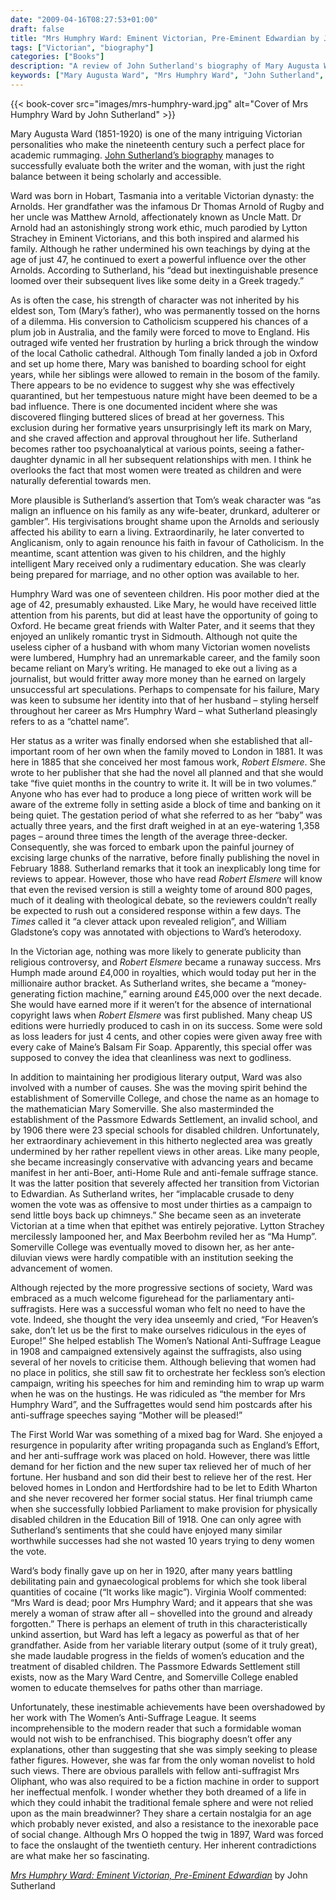 ```yaml
---
date: "2009-04-16T08:27:53+01:00"
draft: false
title: "Mrs Humphry Ward: Eminent Victorian, Pre-Eminent Edwardian by John Sutherland"
tags: ["Victorian", "biography"]
categories: ["Books"]
description: "A review of John Sutherland's biography of Mary Augusta Ward (Mrs Humphry Ward), the bestselling Victorian novelist who wrote 'Robert Elsmere' and campaigned against women's suffrage. Discover the contradictions of this Arnold family member who championed education while opposing votes for women."
keywords: ["Mary Augusta Ward", "Mrs Humphry Ward", "John Sutherland", "Robert Elsmere", "biography review", "anti-suffrage", "Victorian novelist", "women's education", "Victorian feminism"]
---
```


{{< book-cover src="images/mrs-humphry-ward.jpg" alt="Cover of Mrs Humphry Ward by John Sutherland" >}}

Mary Augusta Ward (1851-1920) is one of the many intriguing Victorian personalities who make the nineteenth century such a perfect place for academic rummaging. [John Sutherland’s biography](https://uk.bookshop.org/a/2760/9780198185871) manages to successfully evaluate both the writer and the woman, with just the right balance between it being scholarly and accessible.

Ward was born in Hobart, Tasmania into a veritable Victorian dynasty:  the Arnolds. Her grandfather was the infamous Dr Thomas Arnold of Rugby and her uncle was Matthew Arnold, affectionately known as Uncle Matt.  Dr Arnold had an astonishingly strong work ethic, much parodied by Lytton Strachey in Eminent Victorians, and this both inspired and alarmed his family.  Although he rather undermined his own teachings by dying at the age of just 47, he continued to exert a powerful influence over the other Arnolds. According to Sutherland, his “dead but inextinguishable presence loomed over their subsequent lives like some deity in a Greek tragedy.”

As is often the case, his strength of character was not inherited by his eldest son, Tom (Mary’s father), who was permanently tossed on the horns of a dilemma. His conversion to Catholicism scuppered his chances of a plum job in Australia, and the family were forced to move to England.  His outraged wife vented her frustration by hurling a brick through the window of the local Catholic cathedral. Although Tom finally landed a job in Oxford and set up home there, Mary was banished to boarding school for eight years, while her siblings were allowed to remain in the bosom of the family. There appears to be no evidence to suggest why she was effectively quarantined, but her tempestuous nature might have been deemed to be a bad influence. There is one documented incident where she was discovered flinging buttered slices of bread at her governess. This exclusion during her formative years unsurprisingly left its mark on Mary, and she craved affection and approval throughout her life.  Sutherland becomes rather too psychoanalytical at various points, seeing a father-daughter dynamic in all her subsequent relationships with men.  I think he overlooks the fact that most women were treated as children and were naturally deferential towards men.

More plausible is Sutherland’s assertion that Tom’s weak character was “as malign an influence on his family as any wife-beater, drunkard, adulterer or gambler”. His tergivisations brought shame upon the Arnolds and seriously affected his ability to earn a living. Extraordinarily, he later converted to Anglicanism, only to again renounce his faith in favour of Catholicism.  In the meantime, scant attention was given to his children, and the highly intelligent Mary received only a rudimentary education. She was clearly being prepared for marriage, and no other option was available to her.

Humphry Ward was one of seventeen children. His poor mother died at the age of 42, presumably exhausted. Like Mary, he would have received little attention from his parents, but did at least have the opportunity of going to Oxford. He became great friends with Walter Pater, and it seems that they enjoyed an unlikely romantic tryst in Sidmouth.  Although not quite the useless cipher of a husband with whom many Victorian women novelists were lumbered, Humphry had an unremarkable career, and the family soon became reliant on Mary’s writing. He managed to eke out a living as a journalist, but would fritter away more money than he earned on largely unsuccessful art speculations. Perhaps to compensate for his failure, Mary was keen to subsume her identity into that of her husband – styling herself throughout her career as Mrs Humphry Ward – what Sutherland pleasingly refers to as a “chattel name”.

Her status as a writer was finally endorsed when she established that all-important room of her own when the family moved to London in 1881.  It was here in 1885 that she conceived her most famous work, _Robert Elsmere_. She wrote to her publisher that she had the novel all planned and that she would take “five quiet months in the country to write it.  It will be in two volumes.” Anyone who has ever had to produce a long piece of written work will be aware of the extreme folly in setting aside a block of time and banking on it being quiet. The gestation period of what she referred to as her “baby” was actually three years, and the first draft weighed in at an eye-watering 1,358 pages – around three times the length of the average three-decker. Consequently, she was forced to embark upon the painful journey of excising large chunks of the narrative, before finally publishing the novel in February 1888.  Sutherland remarks that it took an inexplicably long time for reviews to appear. However, those who have read _Robert Elsmere_ will know that even the revised version is still a weighty tome of around 800 pages, much of it dealing with theological debate, so the reviewers couldn’t really be expected to rush out a considered response within a few days. The _Times_ called it “a clever attack upon revealed religion”, and William Gladstone’s copy was annotated with objections to Ward’s heterodoxy.

In the Victorian age, nothing was more likely to generate publicity than religious controversy, and _Robert Elsmere_ became a runaway success.  Mrs Humph made around £4,000 in royalties, which would today put her in the millionaire author bracket. As Sutherland writes, she became a “money-generating fiction machine,” earning around £45,000 over the next decade.  She would have earned more if it weren’t for the absence of international copyright laws when _Robert Elsmere_ was first published.  Many cheap US editions were hurriedly produced to cash in on its success. Some were sold as loss leaders for just 4 cents, and other copies were given away free with every cake of Maine’s Balsam Fir Soap. Apparently, this special offer was supposed to convey the idea that cleanliness was next to godliness.

In addition to maintaining her prodigious literary output, Ward was also involved with a number of causes. She was the moving spirit behind the establishment of Somerville College, and chose the name as an homage to the mathematician Mary Somerville. She also masterminded the establishment of the Passmore Edwards Settlement, an invalid school, and by 1906 there were 23 special schools for disabled children.  Unfortunately, her extraordinary achievement in this hitherto neglected area was greatly undermined by her rather repellent views in other areas. Like many people, she became increasingly conservative with advancing years and became manifest in her anti-Boer, anti-Home Rule and anti-female suffrage stance. It was the latter position that severely affected her transition from Victorian to Edwardian. As Sutherland writes, her “implacable crusade to deny women the vote was as offensive to most under thirties as a campaign to send little boys back up chimneys.” She became seen as an inveterate Victorian at a time when that epithet was entirely pejorative. Lytton Strachey mercilessly lampooned her, and Max Beerbohm reviled her as “Ma Hump”. Somerville College was eventually moved to disown her, as her ante-diluvian views were hardly compatible with an institution seeking the advancement of women.

Although rejected by the more progressive sections of society, Ward was embraced as a much welcome figurehead for the parliamentary anti-suffragists. Here was a successful woman who felt no need to have the vote. Indeed, she thought the very idea unseemly and cried, “For Heaven’s sake, don’t let us be the first to make ourselves ridiculous in the eyes of Europe!” She helped establish The Women’s National Anti-Suffrage League in 1908 and campaigned extensively against the suffragists, also using several of her novels to criticise them.  Although believing that women had no place in politics, she still saw fit to orchestrate her feckless son’s election campaign, writing his speeches for him and reminding him to wrap up warm when he was on the hustings.  He was ridiculed as “the member for Mrs Humphry Ward”, and the Suffragettes would send him postcards after his anti-suffrage speeches saying “Mother will be pleased!”

The First World War was something of a mixed bag for Ward. She enjoyed a resurgence in popularity after writing propaganda such as England’s Effort, and her anti-suffrage work was placed on hold.  However, there was little demand for her fiction and the new super tax relieved her of much of her fortune. Her husband and son did their best to relieve her of the rest. Her beloved homes in London and Hertfordshire had to be let to Edith Wharton and she never recovered her former social status. Her final triumph came when she successfully lobbied Parliament to make provision for physically disabled children in the Education Bill of 1918. One can only agree with Sutherland’s sentiments that she could have enjoyed many similar worthwhile successes had she not wasted 10 years trying to deny women the vote.

Ward’s body finally gave up on her in 1920, after many years battling debilitating pain and gynaecological problems for which she took liberal quantities of cocaine (“It works like magic”). Virginia Woolf commented: “Mrs Ward is dead; poor Mrs Humphry Ward; and it appears that she was merely a woman of straw after all – shovelled into the ground and already forgotten.” There is perhaps an element of truth in this characteristically unkind assertion, but Ward has left a legacy as powerful as that of her grandfather. Aside from her variable literary output (some of it truly great), she made laudable progress in the fields of women’s education and the treatment of disabled children. The Passmore Edwards Settlement still exists, now as the Mary Ward Centre, and Somerville College enabled women to educate themselves for paths other than marriage.

Unfortunately, these inestimable achievements have been overshadowed by her work with The Women’s Anti-Suffrage League. It seems incomprehensible to the modern reader that such a formidable woman would not wish to be enfranchised. This biography doesn’t offer any explanations, other than suggesting that she was simply seeking to please father figures.  However, she was far from the only woman novelist to hold such views.  There are obvious parallels with fellow anti-suffragist Mrs Oliphant, who was also required to be a fiction machine in order to support her ineffectual menfolk. I wonder whether they both dreamed of a life in which they could inhabit the traditional female sphere and were not relied upon as the main breadwinner? They share a certain nostalgia for an age which probably never existed, and also a resistance to the inexorable pace of social change. Although Mrs O hopped the twig in 1897, Ward was forced to face the onslaught of the twentieth century. Her inherent contradictions are what make her so fascinating.

[_Mrs Humphry Ward: Eminent Victorian, Pre-Eminent Edwardian_](https://uk.bookshop.org/a/2760/9780198185871) by John Sutherland